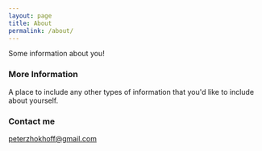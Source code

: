 ```yaml
---
layout: page
title: About
permalink: /about/
---
```


Some information about you!

### More Information

A place to include any other types of information that you'd like to include about yourself.

### Contact me

[peterzhokhoff@gmail.com](mailto:peterzhokhoff@gmail.com)
